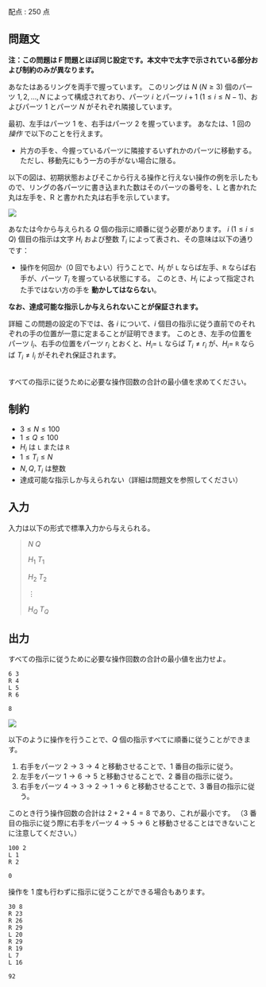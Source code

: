 配点 : $250$ 点

## 問題文

**注：この問題は F 問題とほぼ同じ設定です。本文中で太字で示されている部分および制約のみが異なります。**

あなたはあるリングを両手で握っています。
このリングは $N\ (N\geq 3)$ 個のパーツ $1,2,\dots,N$ によって構成されており、パーツ $i$ とパーツ $i+1$ ($1\leq i\leq N-1$)、およびパーツ $1$ とパーツ $N$ がそれぞれ隣接しています。

最初、左手はパーツ $1$ を、右手はパーツ $2$ を握っています。
あなたは、$1$ 回の *操作* で以下のことを行えます。

- 片方の手を、今握っているパーツに隣接するいずれかのパーツに移動する。ただし、移動先にもう一方の手がない場合に限る。

以下の図は、初期状態およびそこから行える操作と行えない操作の例を示したもので、リングの各パーツに書き込まれた数はそのパーツの番号を、L と書かれた丸は左手を、R と書かれた丸は右手を示しています。

![](https://img.atcoder.jp/abc376/bb6691e1c7281e4794b3fd94b256ba66.png)

あなたは今から与えられる $Q$ 個の指示に順番に従う必要があります。
$i\ (1\leq i\leq Q)$ 個目の指示は文字 $H_i$ および整数 $T_i$ によって表され、その意味は以下の通りです：

- 操作を何回か（$0$ 回でもよい）行うことで、$H_i$ が `L` ならば左手、`R` ならば右手が、パーツ $T_i$ を握っている状態にする。
  このとき、$H_i$ によって指定された手ではない方の手を **動かしてはならない**。

**なお、達成可能な指示しか与えられないことが保証されます。**

詳細
この問題の設定の下では、各 $i$ について、$i$ 個目の指示に従う直前でのそれぞれの手の位置が一意に定まることが証明できます。
このとき、左手の位置をパーツ $l_i$、右手の位置をパーツ $r_i$ とおくと、$H_i=$ `L` ならば $T_i\neq r_i$ が、$H_i=$ `R` ならば $T_i\neq l_i$ がそれぞれ保証されます。

<br>
すべての指示に従うために必要な操作回数の合計の最小値を求めてください。

## 制約

- $3\leq N \leq 100$
- $1\leq Q \leq 100$
- $H_i$ は `L` または `R`
- $1\leq T_i\leq N$
- $N,Q,T_i$ は整数
- 達成可能な指示しか与えられない（詳細は問題文を参照してください）

## 入力

入力は以下の形式で標準入力から与えられる。

> $N$ $Q$
> 
> $H_1$ $T_1$
> 
> $H_2$ $T_2$
> 
> $\vdots$
> 
> $H_Q$ $T_Q$

## 出力

すべての指示に従うために必要な操作回数の合計の最小値を出力せよ。

```input1
6 3
R 4
L 5
R 6
```

```output1
8
```

![](https://img.atcoder.jp/abc376/367efd733280195fad534ad518cca09d.png)

以下のように操作を行うことで、$Q$ 個の指示すべてに順番に従うことができます。

1. 右手をパーツ $2\rightarrow 3\rightarrow 4$ と移動させることで、$1$ 番目の指示に従う。
2. 左手をパーツ $1\rightarrow 6\rightarrow 5$ と移動させることで、$2$ 番目の指示に従う。
3. 右手をパーツ $4\rightarrow 3\rightarrow 2\rightarrow 1\rightarrow 6$ と移動させることで、$3$ 番目の指示に従う。

このとき行う操作回数の合計は $2+2+4=8$ であり、これが最小です。
（$3$ 番目の指示に従う際に右手をパーツ $4\rightarrow 5\rightarrow 6$ と移動させることはできないことに注意してください。）

```input2
100 2
L 1
R 2
```

```output2
0
```

操作を $1$ 度も行わずに指示に従うことができる場合もあります。

```input3
30 8
R 23
R 26
R 29
L 20
R 29
R 19
L 7
L 16
```

```output3
92
```